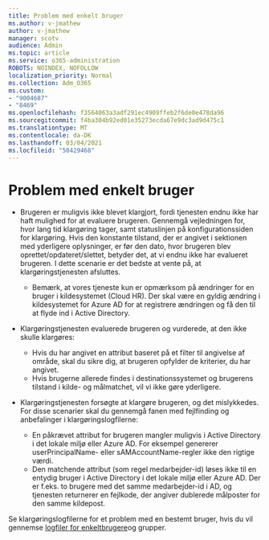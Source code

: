 ```yaml
---
title: Problem med enkelt bruger
ms.author: v-jmathew
author: v-jmathew
manager: scotv
audience: Admin
ms.topic: article
ms.service: o365-administration
ROBOTS: NOINDEX, NOFOLLOW
localization_priority: Normal
ms.collection: Adm_O365
ms.custom:
- "9004687"
- "8469"
ms.openlocfilehash: f3564063a3adf291ec4909ffeb2f6de0e478da96
ms.sourcegitcommit: f4ba304b92ed01e35273ecda67e9dc3ad9d475c1
ms.translationtype: MT
ms.contentlocale: da-DK
ms.lasthandoff: 03/04/2021
ms.locfileid: "50429468"
---
```

# <a name="problem-with-single-user"></a>Problem med enkelt bruger

- Brugeren er muligvis ikke blevet klargjort, fordi tjenesten endnu ikke har haft mulighed for at evaluere brugeren. Gennemgå vejledningen for, hvor lang tid klargøring tager, samt statuslinjen på konfigurationssiden for klargøring. Hvis den konstante tilstand, der er angivet i sektionen med yderligere oplysninger, er før den dato, hvor brugeren blev oprettet/opdateret/slettet, betyder det, at vi endnu ikke har evalueret brugeren. I dette scenarie er det bedste at vente på, at klargøringstjenesten afsluttes.

  - Bemærk, at vores tjeneste kun er opmærksom på ændringer for en bruger i kildesystemet (Cloud HR). Der skal være en gyldig ændring i kildesystemet for Azure AD for at registrere ændringen og få den til at flyde ind i Active Directory.
- Klargøringstjenesten evaluerede brugeren og vurderede, at den ikke skulle klargøres:
  - Hvis du har angivet en attribut baseret på et filter til angivelse af område, skal du sikre dig, at brugeren opfylder de kriterier, du har angivet.
  - Hvis brugerne allerede findes i destinationssystemet og brugerens tilstand i kilde- og målmatchet, vil vi ikke gøre yderligere.
- Klargøringstjenesten forsøgte at klargøre brugeren, og det mislykkedes. For disse scenarier skal du gennemgå fanen med fejlfinding og anbefalinger i klargøringslogfilerne:
  - En påkrævet attribut for brugeren mangler muligvis i Active Directory i det lokale miljø eller Azure AD. For eksempel genererer userPrincipalName- eller sAMAccountName-regler ikke den rigtige værdi.
  - Den matchende attribut (som regel medarbejder-id) løses ikke til en entydig bruger i Active Directory i det lokale miljø eller Azure AD. Der er f.eks. to brugere med det samme medarbejder-id i AD, og tjenesten returnerer en fejlkode, der angiver dublerede målposter for den samme kildepost.

Se klargøringslogfilerne for et problem med en bestemt bruger, hvis du vil gennemse [logfiler for enkeltbrugere](https://docs.microsoft.com/azure/active-directory/reports-monitoring/concept-provisioning-logs)og grupper.
